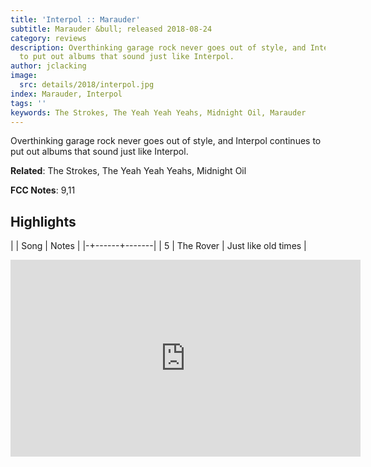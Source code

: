 ```yaml
---
title: 'Interpol :: Marauder'
subtitle: Marauder &bull; released 2018-08-24
category: reviews
description: Overthinking garage rock never goes out of style, and Interpol continues
  to put out albums that sound just like Interpol.
author: jclacking
image:
  src: details/2018/interpol.jpg
index: Marauder, Interpol
tags: ''
keywords: The Strokes, The Yeah Yeah Yeahs, Midnight Oil, Marauder
---
```

Overthinking garage rock never goes out of style, and Interpol continues to put out albums that sound just like Interpol.<!--more-->

**Related**: The Strokes, The Yeah Yeah Yeahs, Midnight Oil

**FCC Notes**: 9,11

## Highlights

| | Song | Notes |
|-+------+-------|
| 5 | The Rover | Just like old times |

<div class="tlo-detail-video"><iframe width="560" height="315" src="https://www.youtube.com/embed/gLk8i2zw2jU" frameborder="0" allow="autoplay; encrypted-media" allowfullscreen></iframe></div>

